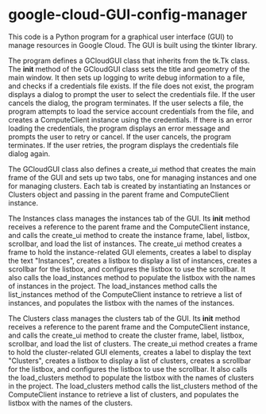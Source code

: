 # google-cloud-GUI-config-manager

This code is a Python program for a graphical user interface (GUI) to manage resources in Google Cloud. The GUI is built using the tkinter library.

The program defines a GCloudGUI class that inherits from the tk.Tk class. The __init__ method of the GCloudGUI class sets the title and geometry of the main window. It then sets up logging to write debug information to a file, and checks if a credentials file exists. If the file does not exist, the program displays a dialog to prompt the user to select the credentials file. If the user cancels the dialog, the program terminates. If the user selects a file, the program attempts to load the service account credentials from the file, and creates a ComputeClient instance using the credentials. If there is an error loading the credentials, the program displays an error message and prompts the user to retry or cancel. If the user cancels, the program terminates. If the user retries, the program displays the credentials file dialog again.

The GCloudGUI class also defines a create_ui method that creates the main frame of the GUI and sets up two tabs, one for managing instances and one for managing clusters. Each tab is created by instantiating an Instances or Clusters object and passing in the parent frame and ComputeClient instance.

The Instances class manages the instances tab of the GUI. Its __init__ method receives a reference to the parent frame and the ComputeClient instance, and calls the create_ui method to create the instance frame, label, listbox, scrollbar, and load the list of instances. The create_ui method creates a frame to hold the instance-related GUI elements, creates a label to display the text "Instances", creates a listbox to display a list of instances, creates a scrollbar for the listbox, and configures the listbox to use the scrollbar. It also calls the load_instances method to populate the listbox with the names of instances in the project. The load_instances method calls the list_instances method of the ComputeClient instance to retrieve a list of instances, and populates the listbox with the names of the instances.

The Clusters class manages the clusters tab of the GUI. Its __init__ method receives a reference to the parent frame and the ComputeClient instance, and calls the create_ui method to create the cluster frame, label, listbox, scrollbar, and load the list of clusters. The create_ui method creates a frame to hold the cluster-related GUI elements, creates a label to display the text "Clusters", creates a listbox to display a list of clusters, creates a scrollbar for the listbox, and configures the listbox to use the scrollbar. It also calls the load_clusters method to populate the listbox with the names of clusters in the project. The load_clusters method calls the list_clusters method of the ComputeClient instance to retrieve a list of clusters, and populates the listbox with the names of the clusters.
